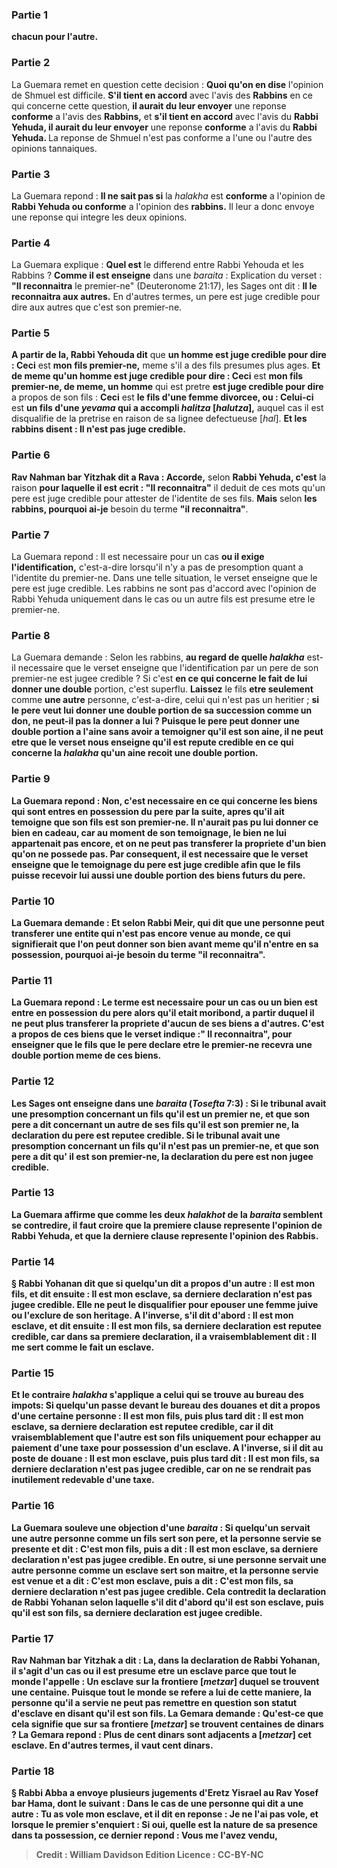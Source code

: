 
### Partie 1
<b>chacun pour l'autre.</b>

### Partie 2
La Guemara remet en question cette decision : <b>Quoi qu'on en dise</b> l'opinion de Shmuel est difficile. <b>S'il tient en accord</b> avec l'avis des <b>Rabbins</b> en ce qui concerne cette question, <b>il aurait du leur envoyer</b> une reponse <b>conforme</b> a l'avis des <b>Rabbins,</b> et <b>s'il tient en accord</b> avec l'avis du <b>Rabbi Yehuda, il aurait du leur envoyer</b> une reponse <b>conforme</b> a l'avis du <b>Rabbi Yehuda. </b> La reponse de Shmuel n'est pas conforme a l'une ou l'autre des opinions tannaiques.

### Partie 3
La Guemara repond : <b>Il ne sait pas si</b> la <i>halakha</i> est <b>conforme</b> a l'opinion de <b>Rabbi Yehuda ou conforme</b> a l'opinion des <b>rabbins.</b> Il leur a donc envoye une reponse qui integre les deux opinions.

### Partie 4
La Guemara explique : <b>Quel est</b> le differend entre Rabbi Yehouda et les Rabbins ? <b>Comme il est enseigne</b> dans une <i>baraita</i> : Explication du verset : <b>"Il reconnaitra</b> le premier-ne" (Deuteronome 21:17), les Sages ont dit : <b>Il le reconnaitra aux autres.</b> En d'autres termes, un pere est juge credible pour dire aux autres que c'est son premier-ne.

### Partie 5
<b>A partir de la, Rabbi Yehouda dit</b> que <b>un homme est juge credible pour dire : Ceci</b> est <b>mon fils premier-ne,</b> meme s'il a des fils presumes plus ages. <b>Et de meme qu'un homme est juge credible pour dire : Ceci</b> est <b>mon fils premier-ne, de meme, un homme</b> qui est pretre <b>est juge credible pour dire</b> a propos de son fils : <b>Ceci</b> est <b>le fils d'une femme divorcee, ou : Celui-ci</b> est <b>un fils d'une <i>yevama</i> qui a accompli <i>halitza</i> [<i>halutza</i>],</b> auquel cas il est disqualifie de la pretrise en raison de sa lignee defectueuse [<i>hal</i>]. <b>Et les rabbins disent : Il n'est pas juge credible.</b>

### Partie 6
<b>Rav Nahman bar Yitzhak dit a Rava : Accorde,</b> selon <b>Rabbi Yehuda, c'est</b> la raison <b>pour laquelle il est ecrit : "Il reconnaitra"</b> il deduit de ces mots qu'un pere est juge credible pour attester de l'identite de ses fils. <b>Mais</b> selon <b>les rabbins, pourquoi ai-je</b> besoin du terme <b>"il reconnaitra"</b>.

### Partie 7
La Guemara repond : Il est necessaire pour un cas <b>ou il exige l'identification,</b> c'est-a-dire lorsqu'il n'y a pas de presomption quant a l'identite du premier-ne. Dans une telle situation, le verset enseigne que le pere est juge credible. Les rabbins ne sont pas d'accord avec l'opinion de Rabbi Yehuda uniquement dans le cas ou un autre fils est presume etre le premier-ne.

### Partie 8
La Guemara demande : Selon les rabbins, <b>au regard de quelle <i>halakha</i></b> est-il necessaire que le verset enseigne que l'identification par un pere de son premier-ne est jugee credible ? Si c'est <b>en ce qui concerne le fait de lui donner une double</b> portion, c'est superflu. <b>Laissez</b> le fils <b>etre seulement</b> comme <b>une autre</b> personne, c'est-a-dire, celui qui n'est pas un heritier ; <b>si le pere <b>veut lui donner</b> une double portion de sa succession <b>comme un don, ne peut-il pas la donner</b> a <b>lui ?</b> Puisque le pere peut donner une double portion a l'aine sans avoir a temoigner qu'il est son aine, il ne peut etre que le verset nous enseigne qu'il est repute credible en ce qui concerne la <i>halakha</i> qu'un aine recoit une double portion.

### Partie 9
La Guemara repond : <b>Non,</b> c'est <b>necessaire en ce qui concerne les biens qui sont entres</b> en possession du pere <b>par la suite,</b> apres qu'il ait temoigne que son fils est son premier-ne. Il n'aurait pas pu lui donner ce bien en cadeau, car au moment de son temoignage, le bien ne lui appartenait pas encore, et on ne peut pas transferer la propriete d'un bien qu'on ne possede pas. Par consequent, il est necessaire que le verset enseigne que le temoignage du pere est juge credible afin que le fils puisse recevoir lui aussi une double portion des biens futurs du pere.

### Partie 10
La Guemara demande : <b>Et selon Rabbi Meir, qui dit</b> que <b>une personne peut transferer une entite qui n'est pas</b> encore <b>venue au monde,</b> ce qui signifierait que l'on peut donner son bien avant meme qu'il n'entre en sa possession, <b>pourquoi ai-je</b> besoin du terme <b>"il reconnaitra"</b>.

### Partie 11
La Guemara repond : Le terme est necessaire pour un cas <b>ou un bien est entre</b> en possession du pere <b>alors qu'il etait moribond,</b> a partir duquel il ne peut plus transferer la propriete d'aucun de ses biens a d'autres. C'est a propos de ces biens que le verset indique :" Il reconnaitra", pour enseigner que le fils que le pere declare etre le premier-ne recevra une double portion meme de ces biens.

### Partie 12
<b>Les Sages ont enseigne</b> dans une <i>baraita</i> (<i>Tosefta</i> 7:3) : Si le tribunal <b>avait une presomption concernant</b> un fils <b>qu'il est un premier ne, et que son pere a dit concernant un autre</b> de ses fils <b>qu'il est</b> son <b>premier ne,</b> la declaration du pere est <b>reputee credible. </b> Si le tribunal <b>avait une presomption concernant</b> un fils <b>qu'il n'est pas un premier-ne, et que son pere a dit</b> qu' <b>il est</b> son <b>premier-ne,</b> la declaration du pere est <b>non jugee credible.</b>

### Partie 13
La Guemara affirme que comme les deux <i>halakhot</i> de la <i>baraita</i> semblent se contredire, il faut croire que <b>la premiere clause</b> represente l'opinion de <b>Rabbi Yehuda, et que la derniere clause</b> represente l'opinion des <b>Rabbis.</b>

### Partie 14
§ <b>Rabbi Yohanan dit</b> que si quelqu'un <b>dit</b> a propos d'un autre : <b>Il est mon fils, et dit ensuite : Il est mon esclave,</b> sa derniere declaration n'est <b>pas jugee credible.</b> Elle ne peut le disqualifier pour epouser une femme juive ou l'exclure de son heritage. A l'inverse, s'il dit d'abord : <b>Il est mon esclave, et dit ensuite : Il est mon fils,</b> sa derniere declaration est <b>reputee credible, car</b> dans sa premiere declaration, il a vraisemblablement <b>dit : Il me sert comme le fait un esclave</b>.

### Partie 15
<b>Et le contraire</b> <i>halakha</i> s'applique <b>a</b> celui qui se trouve <b>au bureau des impots:</b> Si quelqu'un <b>passe devant le bureau des douanes et dit</b> a propos d'une certaine personne : <b>Il est mon fils, puis</b> plus tard <b>dit : Il est mon esclave,</b> sa derniere declaration est <b>reputee credible,</b> car il dit vraisemblablement que l'autre est son fils uniquement pour echapper au paiement d'une taxe pour possession d'un esclave. A l'inverse, si <b>il dit</b> au poste de douane : <b>Il est mon esclave, puis</b> plus tard <b>dit : Il est mon fils,</b> sa derniere declaration n'est <b>pas jugee credible,</b> car on ne se rendrait pas inutilement redevable d'une taxe.

### Partie 16
La Guemara <b>souleve une objection</b> d'une <i>baraita</i> : Si quelqu'un <b>servait</b> une autre personne <b>comme un fils</b> sert son pere, <b>et</b> la personne servie <b>se presente et dit : C'est mon fils, puis a dit : Il est mon esclave,</b> sa derniere declaration n'est <b>pas jugee credible.</b> En outre, si une personne <b>servait</b> une autre personne <b>comme un esclave</b> sert son maitre, <b>et</b> la personne servie <b>est venue et a dit : C'est mon esclave, puis a dit : C'est mon fils,</b> sa derniere declaration n'est <b>pas jugee credible.</b> Cela contredit la declaration de Rabbi Yohanan selon laquelle s'il dit d'abord qu'il est son esclave, puis qu'il est son fils, sa derniere declaration est jugee credible.

### Partie 17
<b>Rav Nahman bar Yitzhak a dit : La,</b> dans la declaration de Rabbi Yohanan, il s'agit d'un cas ou il est presume etre un esclave <b>parce que</b> tout le monde <b>l'appelle : Un esclave</b> sur la <b>frontiere [<i>metzar</i>]</b> duquel se trouvent <b>une centaine.</b> Puisque tout le monde se refere a lui de cette maniere, la personne qu'il a servie ne peut pas remettre en question son statut d'esclave en disant qu'il est son fils. La Gemara demande : <b>Qu'est-ce que cela signifie que sur sa <b>frontiere [<i>metzar</i>]</b> se trouvent <b>centaines de dinars ?</b> La Gemara repond : <b>Plus de cent dinars sont adjacents a [<i>metzar</i>]</b> cet <b>esclave.</b> En d'autres termes, il vaut cent dinars.

### Partie 18
§ <b>Rabbi Abba a envoye</b> plusieurs jugements d'Eretz Yisrael <b>au Rav Yosef bar Hama,</b> dont le suivant : Dans le cas de <b>une personne qui dit a une autre : Tu as vole mon esclave, et il dit</b> en reponse : <b>Je ne l'ai pas vole</b>, et lorsque le premier s'enquiert : Si oui, <b>quelle est la nature de sa</b> presence <b>dans ta</b> possession, ce dernier repond : <b>Vous me l'avez vendu,</b>

>Credit : William Davidson Edition
>Licence : CC-BY-NC